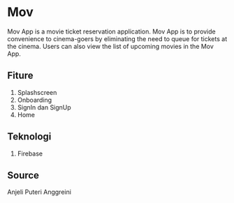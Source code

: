 # Mov
Mov App is a movie ticket reservation application. Mov App is to provide convenience to cinema-goers by eliminating the need to queue for tickets at the cinema. Users can also view the list of upcoming movies in the Mov App.

## Fiture
1. Splashscreen
2. Onboarding
3. SignIn dan SignUp
4. Home

## Teknologi
1. Firebase

## Source
Anjeli Puteri Anggreini
